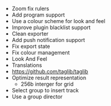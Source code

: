 - Zoom fix rulers
- Add program support
- Use a colour scheme for look and feel
- Improve plugin blacklist support
- Clean exporter
- Add push notification support
- Fix export state
- Fix colour management
- Look And Feel
- Translations
- https://github.com/taglib/taglib
- Optimize result representation
  - 256b interger for grid
- Select group to insert track
- Use a group director

